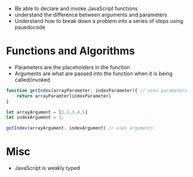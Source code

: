 - Be able to declare and invoke JavaScript functions
- understand the difference between arguments and parameters
- Understand how to break down a problem into a series of steps using psuedocode

# Functions and Algorithms
- Parameters are the placeholders in the function 
- Arguments are what are passed into the function when it is being called/invoked

```js
function getIndex(arrayParameter, indexParameter){ // uses parameters
	return arrayParamter[indexParameter]
}

let arrayArgument = [1,2,3,4,5]
let indexArgument = 2;

getIndex(arrayArgument, indexArgument) // uses arguments
```






# Misc
- JavaScript is weakly typed